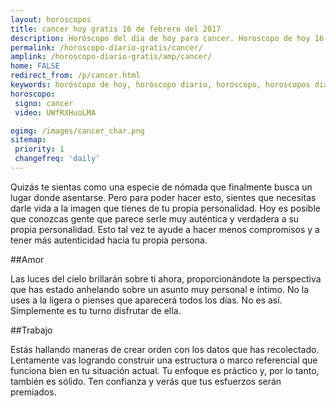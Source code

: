 ```yaml
---
layout: horoscopos
title: cancer hoy gratis 16 de febrero del 2017 
description: Horóscopo del dia de hoy para cancer. Horoscopo de hoy 16 de febrero del 2017. Las predicciones de amor, trabajo, vida personal gratis.
permalink: /horoscopo-diario-gratis/cancer/
amplink: /horoscopo-diario-gratis/amp/cancer/
home: FALSE
redirect_from: /p/cancer.html
keywords: horóscopo de hoy, horóscopo diario, horóscopo, horoscopos diarios gratis del dia de hoy, horóscopo diario gratis,horóscopo 2017, horóscopo esperanza gracia, horoscopo cancer hoy, horoscop, horóscopos gratis, horoscopo cancer, horoscopo cancer 2017, Tarot, Astrologia, Zodíaco, cancer, horoscopo gratis
horoscopo:
 signo: cancer
 video: UWfRXHuoLMA

ogimg: /images/cancer_char.png
sitemap:
 priority: 1
 changefreq: 'daily'
---
```



Quizás te sientas como una especie de nómada que finalmente busca un lugar donde asentarse. Pero para poder hacer esto, sientes que necesitas darle vida a la imagen que tienes de tu propia personalidad. Hoy es posible que conozcas gente que parece serle muy auténtica y verdadera a su propia personalidad. Esto tal vez te ayude a hacer menos compromisos y a tener más autenticidad hacia tu propia persona.

##Amor

Las luces del cielo brillarán sobre ti ahora, proporcionándote la perspectiva que has estado anhelando sobre un asunto muy personal e íntimo. No la uses a la ligera o pienses que aparecerá todos los días. No es así. Simplemente es tu turno disfrutar de ella.

##Trabajo

Estás hallando maneras de crear orden con los datos que has recolectado. Lentamente vas logrando construir una estructura o marco referencial que funciona bien en tu situación actual. Tu enfoque es práctico y, por lo tanto, también es sólido. Ten confianza y verás que tus esfuerzos serán premiados.